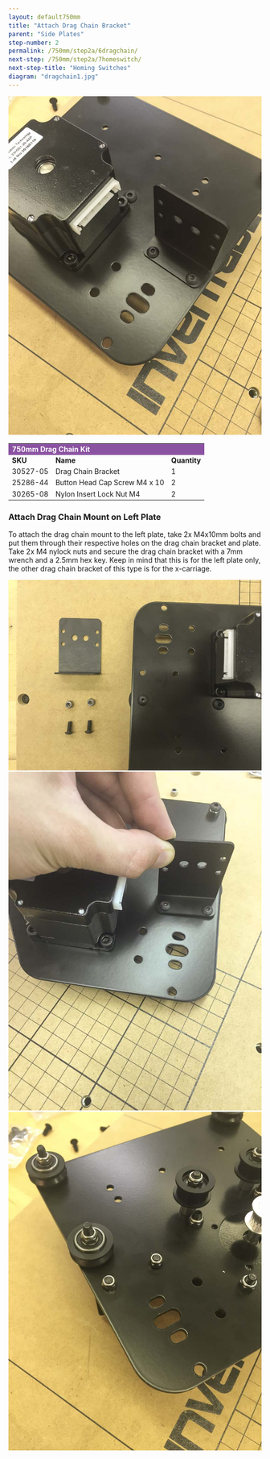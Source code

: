 ```yaml
---
layout: default750mm
title: "Attach Drag Chain Bracket"
parent: "Side Plates"
step-number: 2
permalink: /750mm/step2a/6dragchain/
next-step: /750mm/step2a/7homeswitch/
next-step-title: "Homing Switches"
diagram: "dragchain1.jpg"
---
```

<img src="jpfsimage4.jpg">

<table>
  <tr>
    <td style="color:#fff;background: #8A52A1" colspan="3">
      <b>750mm Drag Chain Kit</b>
    </td>
  </tr>
  <tr>
    <td>
      <b>SKU</b>
    </td>
    <td>
      <b>Name</b>
    </td>
    <td>
      <b>Quantity</b>
    </td>
  </tr>
  <tr>
    <td>
      30527-05
    </td>
    <td>
      Drag Chain Bracket
    </td>
    <td>
      1
    </td>
  </tr>
  <tr>
    <td>
      25286-44
    </td>
    <td>
      Button Head Cap Screw M4 x 10
    </td>
    <td>
      2
    </td>
  </tr>
  <tr>
    <td>
      30265-08
    </td>
    <td>
      Nylon Insert Lock Nut M4
    </td>
    <td>
      2
    </td>
  </tr>
</table>


<h3>Attach Drag Chain Mount on Left Plate</h3>

To attach the drag chain mount to the left plate, take 2x M4x10mm bolts and put them through their respective holes on the drag chain bracket and plate. Take 2x M4 nylock nuts and secure the drag chain bracket with a 7mm wrench and a 2.5mm hex key. Keep in mind that this is for the left plate only, the other drag chain bracket of this type is for the x-carriage.

<img src="jpfsimage1.jpg">

<img src="jpfsimage2.jpg">

<img src="jpfsimage3.jpg">
